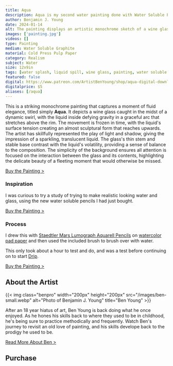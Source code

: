 ```yaml
---
title: Aqua
description: Aqua is my second water painting done with Water Soluble Pencil, to display water splashing out of a wine glass.
author: Benjamin J. Young
date: 2024-01-14
alt: The painting displays an artistic monochrome sketch of a wine glass with its contents in mid-splash, creating an elegant and dynamic fluid motion captured in a still moment.
images: ['painting.jpg']
videos: []
type: Painting
medium: Water Soluble Graphite
material: Cold Press Pulp Paper
category: Realism
subject: Water
size: 12x9in
tags: [water splash, liquid spill, wine glass, painting, water soluble pencil, realism, water art]
featured: false
digital: https://www.patreon.com/ArtistBenYoung/shop/aqua-digital-download-143231
digitalprice: $5
aliases: [/aqua]
---
```


This is a striking monochrome painting that captures a moment of fluid elegance, titled simply **Aqua**. It depicts a wine glass caught in the midst of a dynamic swirl, with the liquid inside defying gravity in a graceful arc that stretches above the rim. The movement is frozen in time, with the liquid's surface tension creating an almost sculptural form that reaches upwards. The artist has skillfully represented the play of light and shadow, giving the impression of a sparkling, translucent liquid. The glass's thin stem and stable base contrast with the liquid's volatility, providing a sense of balance to the composition. The simplicity of the background ensures all attention is focused on the interaction between the glass and its contents, highlighting the delicate beauty of a fleeting moment that would otherwise be missed.

[Buy the Painting >](#purchase)

### Inspiration ###

I was curious to try a study of trying to make realistic looking water and glass, using the new water soluble pencils I had just bought.

[Buy the Painting >](#purchase)

### Process ###

I drew this with [Staedtler Mars Lumograph Aquarell Pencils](https://www.tkqlhce.com/click-101118598-13717235?url=https%3A%2F%2Fwww.dickblick.com%2Fitems%2Fstaedtler-mars-lumograph-aquarell-pencil-set%2F%3Fclicktracking%3Dtrue%26wmcp%3Dpla%26wmcid%3Ditems%26wmckw%3D21050-1009%26country%3Dus%26currency%3Dusd&cjsku=21050-1009) on [watercolor pad paper](https://www.kqzyfj.com/click-101118598-13717235?url=https%3A%2F%2Fwww.dickblick.com%2Fitems%2Ffaber-castell-watercolor-pad-9x-12-90-lb-15-sheets%2F%3Fclicktracking%3Dtrue%26wmcp%3Dpla%26wmcid%3Ditems%26wmckw%3D10163-1001%26country%3Dus%26currency%3Dusd&cjsku=10163-1001) and then used the included brush to brush over with water.

This only took about a hour to test and do, and was a test before continuing on to start [Drip](artwork/drip).

[Buy the Painting >](#purchase)

## About the Artist ##

{{< img class="benpro" width="200px" height="200px" src="/images/ben-small.webp" alt="Photo of Benjamin J. Young" title="Ben Young" >}}

After an 18 year hiatus of art, Ben Young is back doing what he once enjoyed. As he hones his skills back to where they used to be in childhood, he's being sure to practice methodically and frequently. Watch Ben's journey to revisit an old love of painting, and his skills develope back to the prodigy he used to be.

[Read More About Ben >](/about)

## Purchase ##
